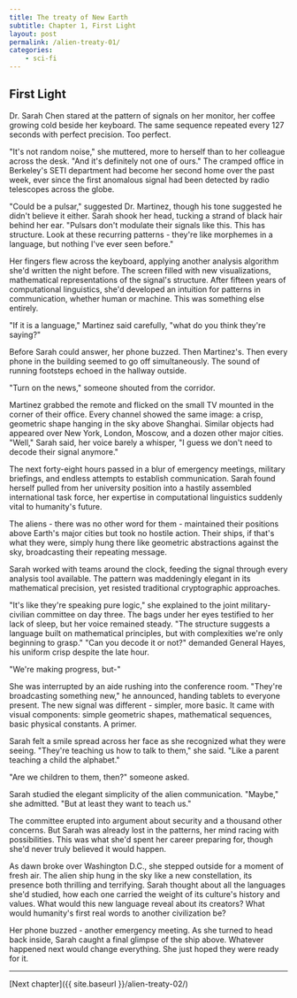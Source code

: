 ```yaml
---
title: The treaty of New Earth
subtitle: Chapter 1, First Light
layout: post
permalink: /alien-treaty-01/
categories:
    - sci-fi
---
```


## First Light

Dr. Sarah Chen stared at the pattern of signals on her monitor, her coffee growing cold beside her keyboard. The same sequence repeated every 127 seconds with perfect precision. Too perfect.

"It's not random noise," she muttered, more to herself than to her colleague across the desk. "And it's definitely not one of ours."
The cramped office in Berkeley's SETI department had become her second home over the past week, ever since the first anomalous signal had been detected by radio telescopes across the globe.

"Could be a pulsar," suggested Dr. Martinez, though his tone suggested he didn't believe it either.
Sarah shook her head, tucking a strand of black hair behind her ear. "Pulsars don't modulate their signals like this. This has structure. Look at these recurring patterns - they're like morphemes in a language, but nothing I've ever seen before."

Her fingers flew across the keyboard, applying another analysis algorithm she'd written the night before. The screen filled with new visualizations, mathematical representations of the signal's structure. After fifteen years of computational linguistics, she'd developed an intuition for patterns in communication, whether human or machine. This was something else entirely.

"If it is a language," Martinez said carefully, "what do you think they're saying?"

Before Sarah could answer, her phone buzzed. Then Martinez's. Then every phone in the building seemed to go off simultaneously. The sound of running footsteps echoed in the hallway outside.

"Turn on the news," someone shouted from the corridor.

Martinez grabbed the remote and flicked on the small TV mounted in the corner of their office. Every channel showed the same image: a crisp, geometric shape hanging in the sky above Shanghai. Similar objects had appeared over New York, London, Moscow, and a dozen other major cities.
"Well," Sarah said, her voice barely a whisper, "I guess we don't need to decode their signal anymore."

The next forty-eight hours passed in a blur of emergency meetings, military briefings, and endless attempts to establish communication. Sarah found herself pulled from her university position into a hastily assembled international task force, her expertise in computational linguistics suddenly vital to humanity's future.

The aliens - there was no other word for them - maintained their positions above Earth's major cities but took no hostile action. Their ships, if that's what they were, simply hung there like geometric abstractions against the sky, broadcasting their repeating message.

Sarah worked with teams around the clock, feeding the signal through every analysis tool available. The pattern was maddeningly elegant in its mathematical precision, yet resisted traditional cryptographic approaches.

"It's like they're speaking pure logic," she explained to the joint military-civilian committee on day three. The bags under her eyes testified to her lack of sleep, but her voice remained steady. "The structure suggests a language built on mathematical principles, but with complexities we're only beginning to grasp."
"Can you decode it or not?" demanded General Hayes, his uniform crisp despite the late hour.

"We're making progress, but-"

She was interrupted by an aide rushing into the conference room. "They're broadcasting something new," he announced, handing tablets to everyone present.
The new signal was different - simpler, more basic. It came with visual components: simple geometric shapes, mathematical sequences, basic physical constants. A primer.

Sarah felt a smile spread across her face as she recognized what they were seeing. "They're teaching us how to talk to them," she said. "Like a parent teaching a child the alphabet."

"Are we children to them, then?" someone asked.

Sarah studied the elegant simplicity of the alien communication. "Maybe," she admitted. "But at least they want to teach us."

The committee erupted into argument about security and a thousand other concerns. But Sarah was already lost in the patterns, her mind racing with possibilities. This was what she'd spent her career preparing for, though she'd never truly believed it would happen.

As dawn broke over Washington D.C., she stepped outside for a moment of fresh air. The alien ship hung in the sky like a new constellation, its presence both thrilling and terrifying. Sarah thought about all the languages she'd studied, how each one carried the weight of its culture's history and values. What would this new language reveal about its creators? What would humanity's first real words to another civilization be?

Her phone buzzed - another emergency meeting. As she turned to head back inside, Sarah caught a final glimpse of the ship above. Whatever happened next would change everything. She just hoped they were ready for it.

***

[Next chapter]({{ site.baseurl }}/alien-treaty-02/)